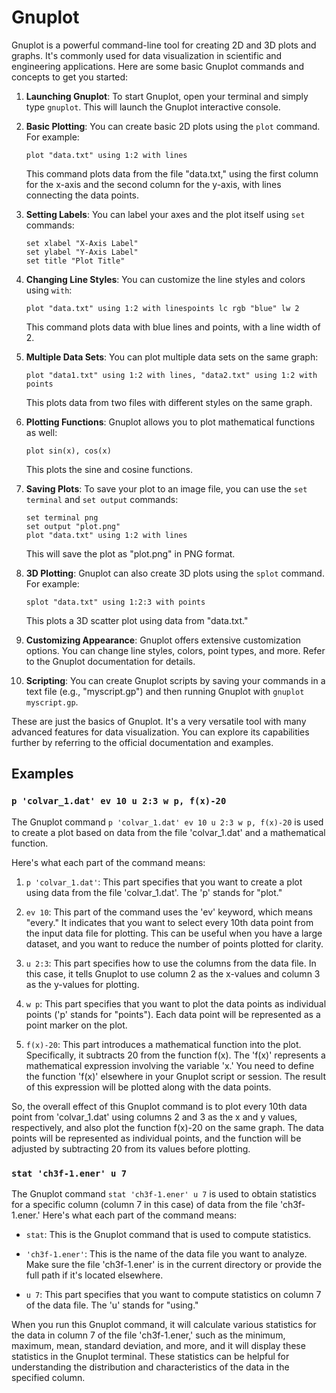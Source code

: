 # Gnuplot #
Gnuplot is a powerful command-line tool for creating 2D and 3D plots and graphs. It's commonly used for data visualization in scientific and engineering applications. Here are some basic Gnuplot commands and concepts to get you started:

1. **Launching Gnuplot**:
   To start Gnuplot, open your terminal and simply type `gnuplot`. This will launch the Gnuplot interactive console.

2. **Basic Plotting**:
   You can create basic 2D plots using the `plot` command. For example:

   ```gnuplot
   plot "data.txt" using 1:2 with lines
   ```

   This command plots data from the file "data.txt," using the first column for the x-axis and the second column for the y-axis, with lines connecting the data points.

3. **Setting Labels**:
   You can label your axes and the plot itself using `set` commands:

   ```gnuplot
   set xlabel "X-Axis Label"
   set ylabel "Y-Axis Label"
   set title "Plot Title"
   ```

4. **Changing Line Styles**:
   You can customize the line styles and colors using `with`:

   ```gnuplot
   plot "data.txt" using 1:2 with linespoints lc rgb "blue" lw 2
   ```

   This command plots data with blue lines and points, with a line width of 2.

5. **Multiple Data Sets**:
   You can plot multiple data sets on the same graph:

   ```gnuplot
   plot "data1.txt" using 1:2 with lines, "data2.txt" using 1:2 with points
   ```

   This plots data from two files with different styles on the same graph.

6. **Plotting Functions**:
   Gnuplot allows you to plot mathematical functions as well:

   ```gnuplot
   plot sin(x), cos(x)
   ```

   This plots the sine and cosine functions.

7. **Saving Plots**:
   To save your plot to an image file, you can use the `set terminal` and `set output` commands:

   ```gnuplot
   set terminal png
   set output "plot.png"
   plot "data.txt" using 1:2 with lines
   ```

   This will save the plot as "plot.png" in PNG format.

8. **3D Plotting**:
   Gnuplot can also create 3D plots using the `splot` command. For example:

   ```gnuplot
   splot "data.txt" using 1:2:3 with points
   ```

   This plots a 3D scatter plot using data from "data.txt."

9. **Customizing Appearance**:
   Gnuplot offers extensive customization options. You can change line styles, colors, point types, and more. Refer to the Gnuplot documentation for details.

10. **Scripting**:
    You can create Gnuplot scripts by saving your commands in a text file (e.g., "myscript.gp") and then running Gnuplot with `gnuplot myscript.gp`.

These are just the basics of Gnuplot. It's a very versatile tool with many advanced features for data visualization. You can explore its capabilities further by referring to the official documentation and examples.

## Examples ##

### `p 'colvar_1.dat' ev 10 u 2:3 w p, f(x)-20` ###

The Gnuplot command `p 'colvar_1.dat' ev 10 u 2:3 w p, f(x)-20` is used to create a plot based on data from the file 'colvar_1.dat' and a mathematical function.

Here's what each part of the command means:

1. `p 'colvar_1.dat'`: This part specifies that you want to create a plot using data from the file 'colvar_1.dat'. The 'p' stands for "plot."

2. `ev 10`: This part of the command uses the 'ev' keyword, which means "every." It indicates that you want to select every 10th data point from the input data file for plotting. This can be useful when you have a large dataset, and you want to reduce the number of points plotted for clarity.

3. `u 2:3`: This part specifies how to use the columns from the data file. In this case, it tells Gnuplot to use column 2 as the x-values and column 3 as the y-values for plotting.

4. `w p`: This part specifies that you want to plot the data points as individual points ('p' stands for "points"). Each data point will be represented as a point marker on the plot.

5. `f(x)-20`: This part introduces a mathematical function into the plot. Specifically, it subtracts 20 from the function f(x). The 'f(x)' represents a mathematical expression involving the variable 'x.' You need to define the function 'f(x)' elsewhere in your Gnuplot script or session. The result of this expression will be plotted along with the data points.

So, the overall effect of this Gnuplot command is to plot every 10th data point from 'colvar_1.dat' using columns 2 and 3 as the x and y values, respectively, and also plot the function f(x)-20 on the same graph. The data points will be represented as individual points, and the function will be adjusted by subtracting 20 from its values before plotting.

### `stat 'ch3f-1.ener' u 7` ###
The Gnuplot command `stat 'ch3f-1.ener' u 7` is used to obtain statistics for a specific column (column 7 in this case) of data from the file 'ch3f-1.ener.' Here's what each part of the command means:

- `stat`: This is the Gnuplot command that is used to compute statistics.

- `'ch3f-1.ener'`: This is the name of the data file you want to analyze. Make sure the file 'ch3f-1.ener' is in the current directory or provide the full path if it's located elsewhere.

- `u 7`: This part specifies that you want to compute statistics on column 7 of the data file. The 'u' stands for "using."

When you run this Gnuplot command, it will calculate various statistics for the data in column 7 of the file 'ch3f-1.ener,' such as the minimum, maximum, mean, standard deviation, and more, and it will display these statistics in the Gnuplot terminal. These statistics can be helpful for understanding the distribution and characteristics of the data in the specified column.